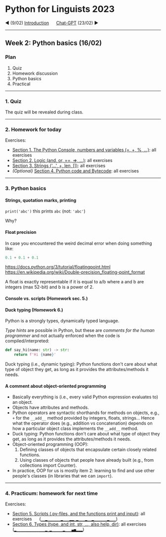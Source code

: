 
# Python for Linguists 2023

◄ (9/02) [Introduction](../classes/01_Introduction.md)&nbsp;&nbsp;&nbsp;&nbsp;&nbsp;&nbsp;[Chat-GPT](../classes/03_ChatGPT.md) (23/02) ►

-------

## Week 2: Python basics  (16/02)


### Plan
1. Quiz
2. Homework discussion
3. Python basics 
4. Practical


-------

### 1. Quiz

The quiz will be revealed during class.

-------

### 2. Homework for today

Exercises:
- [Section 1. The Python Console, numbers and variables (=, +, %, ...)](../exercises/01_console_and_numbers.md): all exercises
- [Section 2. Logic (and, or, ==, =>, ...)](../exercises/02_logic.md): all exercises
- [Section 3. Strings ('...', +, len, [])](../exercises/03_strings.md): all exercises
- _(Optional)_ [Section 4. Python code and Bytecode](../exercises/04_python_and_bytecode.md): all exercises

-------

### 3. Python basics 


#### Strings, quotation marks, printing

`print('abc')`  this prints   `abc`    (not:  `'abc'`)

Why?


#### Float precision

In case you encountered the weird decimal error when doing something like:

```python
0.1 + 0.1 + 0.1
```

https://docs.python.org/3/tutorial/floatingpoint.html
https://en.wikipedia.org/wiki/Double-precision_floating-point_format

A float is exactly representable if it is equal to a/b where a and b are integers (max 52-bit) and b is a power of 2.

#### Console vs. scripts (Homework sec. 5.) 


#### Duck typing (Homework 6.)

Python is a strongly types, dynamically typed language.

_Type hints_ are possible in Python, but these are _comments for the human programmer_ and not actually enforced when the code is compiled/interpreted:

```python
def say_hi(name: str) -> str:
    return f'Hi {name}'
```

Duck typing (i.e., dynamic typing): Python functions don't care about what type of object they get, as long as it provides the attributes/methods it needs.

#### A comment about object-oriented programming

- Basically everything is (i.e., every valid Python expression evaluates to) an object.
- Objects have attributes and methods. 
- Python operators are syntactic shorthands for methods on objects, e.g., `+` for the `__add__` method provided by integers, floats, strings... Hence what the operator does (e.g., addition vs concatenation) depends on how a particular object class implements the `__add__` method.
- Duck typing: Python functions don't care about what type of object they get, as long as it provides the attributes/methods it needs.
- Object-oriented programming (OOP):
  1. Defining classes of objects that encapsulate certain closely related functions.
  2. Using classes of objects that people have already built (e.g., from collections import Counter).
- In practice, OOP for us is mostly item 2: learning to find and use other people's classes (in libraries that we can `import`).

-------

### 4. Practicum: homework for next time

Exercises:
- [Section 5. Scripts (.py-files, and the functions print and input)](../exercises/05_scripts.md): all exercises&nbsp;&nbsp;&nbsp;&nbsp;&nbsp; (`▁▁▂▁▁▁▁▁▁▂▁▁▁▂▂▁▂▁▁▁▂▁▁▂▁▁▁▁▁▁▂▁▁▁`)
- [Section 6. Types (type, and int, str, ..., also help, dir)](../exercises/06_types.md): all exercises&nbsp;&nbsp;&nbsp;&nbsp;&nbsp; (`▂▁▁▁▁▁▁▁▁▁▁▁▁▁▂▁▂▁▁▁▁▁▂▁▁▁▄▅▂▂▂`)

